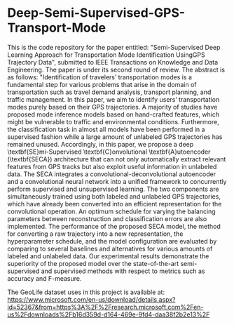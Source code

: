 # Deep-Semi-Supervised-GPS-Transport-Mode

This is the code repository for the paper entitled: "Semi-Supervised Deep Learning Approach for Transportation Mode Identification UsingGPS Trajectory Data", submitted to IEEE Transactions on Knowledge and Data Engineering. The paper is under its second round of review. The abstract is as follows: 
"Identification of travelers’ transportation modes is a fundamental step for various problems that arise in the domain of transportation such as travel demand analysis, transport planning, and traffic management. In this paper, we aim to identify users’ transportation modes purely based on their GPS trajectories. A majority of studies have proposed mode inference models based on hand-crafted features, which might be vulnerable to traffic and environmental conditions. Furthermore, the classification task in almost
all models have been performed in a supervised fashion while a large amount of unlabeled GPS trajectories has remained unused. Accordingly, in this paper, we propose a deep \textbf{SE}mi-Supervised \textbf{C}onvolutional \textbf{A}utoencoder (\textbf{SECA}) architecture that can not only automatically extract relevant features from GPS tracks but also exploit useful information in unlabeled data. The SECA integrates a convolutional-deconvolutional autoencoder and a convolutional neural network into a unified framework to concurrently perform supervised and unsupervised learning. The two components are simultaneously trained using both labeled and unlabeled GPS trajectories, which have already been converted into an efficient representation for the convolutional operation. An optimum schedule for varying the balancing parameters between reconstruction and classification errors are also implemented. The performance of the proposed SECA model, the method for converting a raw trajectory into a new representation, the hyperparameter schedule, and the model configuration are evaluated by comparing to several baselines and alternatives for various amounts of labeled and unlabeled data. Our experimental results demonstrate the superiority of the proposed model over the state-of-the-art semi-supervised and supervised methods with respect to metrics such as accuracy and F-measure. 

The GeoLife dataset uses in this project is available at: https://www.microsoft.com/en-us/download/details.aspx?id=52367&from=https%3A%2F%2Fresearch.microsoft.com%2Fen-us%2Fdownloads%2Fb16d359d-d164-469e-9fd4-daa38f2b2e13%2F
